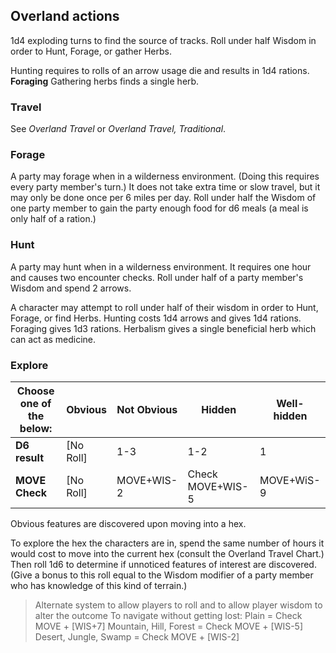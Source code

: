 ## Overland actions

1d4 exploding turns to find the source of tracks.
Roll under half Wisdom in order to Hunt, Forage, or gather Herbs. 

Hunting requires to rolls of an arrow usage die and results in 1d4 rations.
**Foraging**
Gathering herbs finds a single herb.

### Travel

See *Overland Travel* or *Overland Travel, Traditional*.

### Forage

A party may forage when in a wilderness environment. (Doing this requires every party member's turn.) It does not take extra time or slow travel, but it may only be done once per 6 miles per day. Roll under half the Wisdom of one party member to  gain the party enough food for d6 meals (a meal is only half of a ration.)

### Hunt

A party may hunt when in a wilderness environment. It requires one hour and causes two encounter checks. Roll under half of a party member's Wisdom and spend 2 arrows.

A character may attempt to roll under half of their wisdom in order to Hunt, Forage, or find Herbs. Hunting costs 1d4 arrows and gives 1d4 rations. Foraging gives 1d3 rations. Herbalism gives a single beneficial herb which can act as medicine.

### Explore

| **Choose one of the below:** | Obvious   | Not Obvious | Hidden           | Well-hidden |
| ---------------------------- | --------- | ----------- | ---------------- | ----------- |
| **D6 result**                | [No Roll] | 1-3         | 1-2              | 1           |
| **MOVE Check**               | [No Roll] | MOVE+WIS-2  | Check MOVE+WIS-5 | MOVE+WiS-9  |

Obvious features are discovered upon moving into a hex.

To explore the hex the characters are in, spend the same number of hours it would cost to move into the current hex (consult the Overland Travel Chart.) Then roll 1d6 to determine if unnoticed features of interest are discovered. (Give a bonus to this roll equal to the Wisdom modifier of a party member who has knowledge of this kind of terrain.)

> Alternate system to allow players to roll and to allow player wisdom to alter the outcome
> To navigate without getting lost:
> Plain = Check MOVE + [WIS+7] 
> Mountain, Hill, Forest = Check MOVE + [WIS-5]
> Desert, Jungle, Swamp = Check MOVE + [WIS-2]